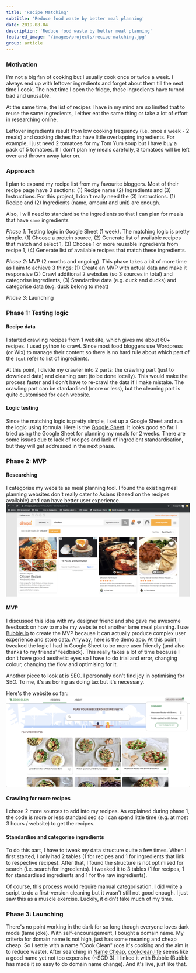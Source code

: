 ```yaml
---
title: 'Recipe Matching'
subtitle: 'Reduce food waste by better meal planning'
date: 2019-08-04
description: 'Reduce food waste by better meal planning'
featured_image: '/images/projects/recipe-matching.jpg'
group: article
---
```

### Motivation
I'm not a big fan of cooking but I usually cook once or twice a week. I always end up with leftover ingredients and forget about them till the next time I cook. The next time I open the fridge, those ingredients have turned bad and unusable.

At the same time, the list of recipes I have in my mind are so limited that to reuse the same ingredients, I either eat the same thing or take a lot of effort in researching online.

Leftover ingredients result from low cooking frequency (i.e. once a week - 2 meals) and cooking dishes that have little overlapping ingredients. For example, I just need 2 tomatoes for my Tom Yum soup but I have buy a pack of 5 tomatoes. If I don't plan my meals carefully, 3 tomatoes will be left over and thrown away later on.

### Approach
I plan to expand my recipe list from my favourite bloggers. Most of their recipe page have 3 sections: (1) Recipe name (2) Ingredients and (3) Instructions. For this project, I don't really need the (3) Instructions. (1) Recipe and (2) Ingredients (name, amount and unit) are enough.

Also, I will need to standardise the ingredients so that I can plan for meals that have `same` ingredients

_Phase 1_: Testing logic in Google Sheet (1 week). The matching logic is pretty simple. (1) Choose a protein source, (2) Generate list of available recipes that match and select 1, (3) Choose 1 or more reusable ingredients from recipe 1, (4) Generate list of available recipes that match these ingredients.

_Phase 2_: MVP (2 months and ongoing). This phase takes a bit of more time as I aim to achieve 3 things: (1) Create an MVP with actual data and make it responsive (2) Crawl additional 2 websites (so 3 sources in total) and categorise ingredients, (3) Standardise data (e.g. duck and ducks) and categorise data (e.g. duck belong to meat)

_Phase 3_: Launching

### Phase 1: Testing logic
#### Recipe data
I started crawling recipes from 1 website, which gives me about 60+ recipes. I used python to crawl. Since most food bloggers use Wordpress (or Wix) to manage their content so there is no hard rule about which part of the `text` refer to list of ingredients.

At this point, I divide my crawler into 2 parts: the crawling part (just to download data) and cleaning part (to be done locally). This would make the process faster and I don't have to re-crawl the data if I make mistake. The crawling part can be stardardised (more or less), but the cleaning part is quite customised for each website.

#### Logic testing
Since the matching logic is pretty simple, I set up a Google Sheet and run the logic using formula. Here is the [Google Sheet](https://docs.google.com/spreadsheets/d/1CzZqHVZELZlCeCl2wBHwcSyZhGb-BVqI80XgOjIfeAo/edit?usp=sharing). It looks good so far. I tried using the Google Sheet for planning my meals for 2 weeks. There are some issues due to lack of recipes and lack of ingredient standardisation, but they will get addressed in the next phase.

### Phase 2: MVP
#### Researching
I categorise my website as meal planning tool. I found the existing meal planning websites don't really cater to Asians (based on the recipes available) and can have better user experience.
![recipe sites](/images/projects/recipe-matching-other-sites.png)

#### MVP
I discussed this idea with my designer friend and she gave me awesome feedback on how to make my website not another lame meal planning. I use [Bubble.io](https://bubble.io/) to create the MVP because it can actually produce complex user experience and store data. Anyway, here is the demo app. At this point, I tweaked the logic I had in Google Sheet to be more user friendly (and also thanks to my friends' feedback). This really takes a lot of time because I don't have good aesthetic eyes so I have to do trial and error, changing colour, changing the flow and optimising for it.

Another piece to look at is SEO. I personally don't find joy in optimising for SEO. To me, it's as boring as doing tax but it's necessary.

Here's the website so far:
![zero waste cooking cookclean website](/images/projects/recipe-matching-cookclean.png)

#### Crawling for more recipes
I chose 2 more sources to add into my recipes. As explained during phase 1, the code is more or less standardised so I can spend little time (e.g. at most 3 hours / website) to get the recipes.

#### Standardise and categorise ingredients
To do this part, I have to tweak my data structure quite a few times. When I first started, I only had 2 tables (1 for recipes and 1 for ingredients that link to respective recipes). After that, I found the structure is not optimised for search (i.e. search for ingredients). I tweaked it to 3 tables (1 for recipes, 1 for standardised ingredients and 1 for the raw ingredients).

Of course, this process would require manual categorisation. I did write a script to do a first-version cleaning but it wasn't still not good enough. I just saw this as a muscle exercise. Luckily, it didn't take much of my time.

### Phase 3: Launching
There's no point working in the dark for so long though everyone loves dark mode (lame joke). With self-encouragement, I bought a domain name. My criteria for domain name is not high, just has some meaning and cheap cheap. So I settle with a name "Cook Clean" (cos it's cooking and the aim is to reduce waste). After searching in [Name Cheap](https://namecheap.com), [cookclean.life](cookclean.life) seems like a good name yet not too expensive (~SGD 3). I linked it with Bubble (Bubble has made it so easy to do domain name change). And it's live, just like that.
